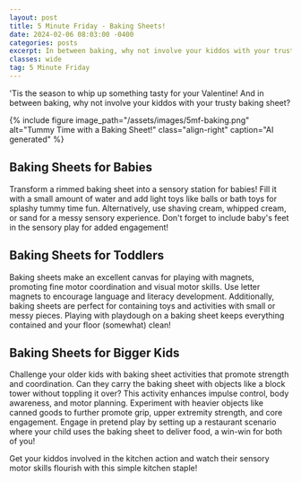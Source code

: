 ```yaml
---
layout: post
title: 5 Minute Friday - Baking Sheets!
date: 2024-02-06 08:03:00 -0400
categories: posts
excerpt: In between baking, why not involve your kiddos with your trusty baking sheet?
classes: wide
tag: 5 Minute Friday
---
```



'Tis the season to whip up something tasty for your Valentine! And in between baking, why not involve your kiddos with your trusty baking sheet?

{% include figure
    image_path="/assets/images/5mf-baking.png"
    alt="Tummy Time with a Baking Sheet!"
    class="align-right"
    caption="AI generated"
%}

## Baking Sheets for Babies

Transform a rimmed baking sheet into a sensory station for babies! Fill it with a small amount of water and add light toys like balls or bath toys for splashy tummy time fun. Alternatively, use shaving cream, whipped cream, or sand for a messy sensory experience. Don't forget to include baby's feet in the sensory play for added engagement!

## Baking Sheets for Toddlers

Baking sheets make an excellent canvas for playing with magnets, promoting fine motor coordination and visual motor skills. Use letter magnets to encourage language and literacy development. Additionally, baking sheets are perfect for containing toys and activities with small or messy pieces. Playing with playdough on a baking sheet keeps everything contained and your floor (somewhat) clean!

## Baking Sheets for Bigger Kids

Challenge your older kids with baking sheet activities that promote strength and coordination. Can they carry the baking sheet with objects like a block tower without toppling it over? This activity enhances impulse control, body awareness, and motor planning. Experiment with heavier objects like canned goods to further promote grip, upper extremity strength, and core engagement. Engage in pretend play by setting up a restaurant scenario where your child uses the baking sheet to deliver food, a win-win for both of you!

Get your kiddos involved in the kitchen action and watch their sensory motor skills flourish with this simple kitchen staple!


